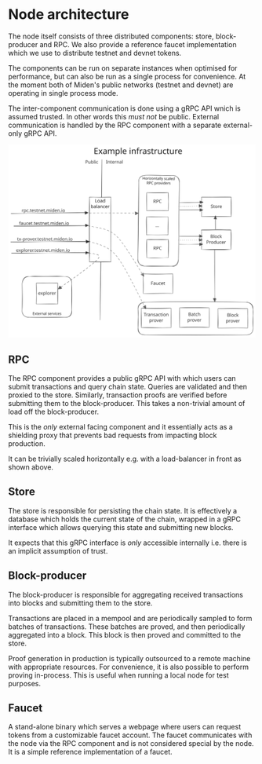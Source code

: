 # Node architecture

The node itself consists of three distributed components: store, block-producer and RPC. We also provide a reference
faucet implementation which we use to distribute testnet and devnet tokens.

The components can be run on separate instances when optimised for performance, but can also be run as a single process
for convenience. At the moment both of Miden's public networks (testnet and devnet) are operating in single process
mode.

The inter-component communication is done using a gRPC API wnich is assumed trusted. In other words this _must not_ be
public. External communication is handled by the RPC component with a separate external-only gRPC API.

![node architecture](../resources/operator_architecture.svg)

## RPC

The RPC component provides a public gRPC API with which users can submit transactions and query chain state. Queries are
validated and then proxied to the store. Similarly, transaction proofs are verified before submitting them to the
block-producer. This takes a non-trivial amount of load off the block-producer.

This is the _only_ external facing component and it essentially acts as a shielding proxy that prevents bad requests
from impacting block production.

It can be trivially scaled horizontally e.g. with a load-balancer in front as shown above.

## Store

The store is responsible for persisting the chain state. It is effectively a database which holds the current state of
the chain, wrapped in a gRPC interface which allows querying this state and submitting new blocks.

It expects that this gRPC interface is _only_ accessible internally i.e. there is an implicit assumption of trust.

## Block-producer

The block-producer is responsible for aggregating received transactions into blocks and submitting them to the store.

Transactions are placed in a mempool and are periodically sampled to form batches of transactions. These batches are
proved, and then periodically aggregated into a block. This block is then proved and committed to the store.

Proof generation in production is typically outsourced to a remote machine with appropriate resources. For convenience,
it is also possible to perform proving in-process. This is useful when running a local node for test purposes.

## Faucet

A stand-alone binary which serves a webpage where users can request tokens from a customizable faucet account. The
faucet communicates with the node via the RPC component and is not considered special by the node. It is a simple
reference implementation of a faucet.
